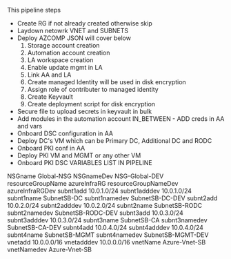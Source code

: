 This pipeline steps
- Create RG if not already created otherwise skip
- Laydown netowrk VNET and SUBNETS
- Deploy AZCOMP JSON will cover below
    1. Storage account creation
    2. Automation account creation
    3. LA workspace creation
    4. Enable update mgmt in LA
    5. Link AA and LA
    6. Create managed Identity will be used in disk encryption
    7. Assign role of contributer to managed identity
    8. Create Keyvault
    9. Create deployment script for disk encryption
- Secure file to upload secrets in keyvault in bulk
- Add modules in the automation account
IN_BETWEEN - ADD creds in AA and vars
- Onboard DSC configuration in AA
- Deploy DC's VM which can be Primary DC, Additional DC and RODC
- Onboard PKI conf in AA
- Deploy PKI VM and MGMT or any other VM
- Onboard PKI DSC
VARIABLES LIST IN PIPELINE

NSGname                 Global-NSG
NSGnameDev              NSG-Global-DEV
resourceGroupName       azureInfraRG
resourceGroupNameDev    azureInfraRGDev
subnt1add               10.0.1.0/24
subnt1adddev            10.0.1.0/24
subnt1name              SubnetSB-DC
subnt1namedev           SubnetSB-DC-DEV
subnt2add               10.0.2.0/24
subnt2adddev            10.0.2.0/24
subnt2name              SubnetSB-RODC
subnt2namedev           SubnetSB-RODC-DEV
subnt3add               10.0.3.0/24
subnt3adddev            10.0.3.0/24
subnt3name              SubnetSB-CA
subnt3namedev           SubnetSB-CA-DEV
subnt4add               10.0.4.0/24
subnt4adddev            10.0.4.0/24
subnt4name              SubnetSB-MGMT
subnt4namedev           SubnetSB-MGMT-DEV
vnetadd                 10.0.0.0/16
vnetadddev              10.0.0.0/16
vnetName                Azure-Vnet-SB
vnetNamedev             Azure-Vnet-SB
